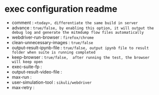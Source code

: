 # exec configuration readme 
  * comment : `<today>, differentiate the same build in server ` 
  * advance : `true/false, by enabling this option, it will output the debug log and generate the mitmdump flow files automatically` 
  * webdriver-run-browser : `firefox/chrome` 
  * clean-unnecessary-images : `true/false` 
  * output-result-ipynb-file : `true/false, output ipynb file to result folder when suite is running completed` 
  * keep-browser : `true/false,  after running the test, the browser will keep open` 
  * exec-suite-fp : ` ` 
  * output-result-video-file : ` ` 
  * max-run : ` ` 
  * user-simulation-tool : `sikuli/webdriver` 
  * max-retry : ` ` 
